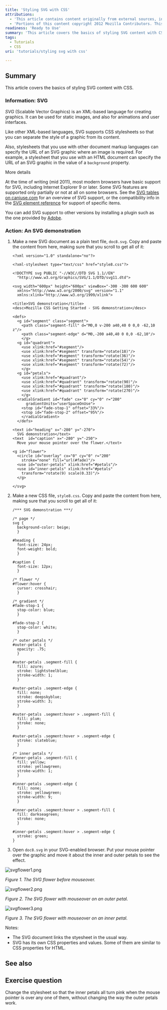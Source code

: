 ```yaml
---
title: 'Styling SVG with CSS'
attributions:
  - 'This article contains content originally from external sources, including ones licensed under the CC-BY-SA license. [![cc-by-sa-small-wpd.png](/assets/public/c/c8/cc-by-sa-small-wpd.png)](http://creativecommons.org/licenses/by-sa/3.0/us/)'
  - 'Portions of this content copyright 2012 Mozilla Contributors. This article contains work licensed under the Creative Commons Attribution-Sharealike License v2.5 or later. The original work is available at Mozilla Developer Network: [Article](https://developer.mozilla.org/en-US/docs/CSS/Getting_Started/SVG_and_CSS)'
readiness: 'Ready to Use'
summary: 'This article covers the basics of styling SVG content with CSS.'
tags:
  - Tutorials
  - CSS
uri: 'tutorials/styling svg with css'

---
```

## Summary

This article covers the basics of styling SVG content with CSS.

### Information: SVG

*SVG* (Scalable Vector Graphics) is an XML-based language for creating graphics. It can be used for static images, and also for animations and user interfaces.

Like other XML-based languages, SVG supports CSS stylesheets so that you can separate the style of a graphic from its content.

Also, stylesheets that you use with other document markup languages can specify the URL of an SVG graphic where an image is required. For example, a stylesheet that you use with an HTML document can specify the URL of an SVG graphic in the value of a `background` property.

More details

At the time of writing (mid 2011), most modern browsers have basic support for SVG, including Internet Explorer 9 or later. Some SVG features are supported only partially or not at all on some browsers. See the [SVG tables on caniuse.com](http://caniuse.com/#search=svg) for an overview of SVG support, or the compatibility info in the [SVG element reference](http://www.w3.org/wiki/HTML/Elements/svg) for support of specific items.

You can add SVG support to other versions by installing a plugin such as the one provided by [Adobe](http://www.adobe.com).

### Action: An SVG demonstration

1.  Make a new SVG document as a plain text file, `doc8.svg`. Copy and paste the content from here, making sure that you scroll to get all of it:

        <?xml version="1.0" standalone="no"?>

        <?xml-stylesheet type="text/css" href="style8.css"?>

        <!DOCTYPE svg PUBLIC "-//W3C//DTD SVG 1.1//EN"
          "http://www.w3.org/Graphics/SVG/1.1/DTD/svg11.dtd">

        <svg width="600px" height="600px" viewBox="-300 -300 600 600"
          xmlns="http://www.w3.org/2000/svg" version="1.1"
          xmlns:xlink="http://www.w3.org/1999/xlink">

        <title>SVG demonstration</title>
        <desc>Mozilla CSS Getting Started - SVG demonstration</desc>

        <defs>
          <g id="segment" class="segment">
            <path class="segment-fill" d="M0,0 v-200 a40,40 0 0,0 -62,10 z"/>
            <path class="segment-edge" d="M0,-200 a40,40 0 0,0 -62,10"/>
            </g>
          <g id="quadrant">
            <use xlink:href="#segment"/>
            <use xlink:href="#segment" transform="rotate(18)"/>
            <use xlink:href="#segment" transform="rotate(36)"/>
            <use xlink:href="#segment" transform="rotate(54)"/>
            <use xlink:href="#segment" transform="rotate(72)"/>
            </g>
          <g id="petals">
            <use xlink:href="#quadrant"/>
            <use xlink:href="#quadrant" transform="rotate(90)"/>
            <use xlink:href="#quadrant" transform="rotate(180)"/>
            <use xlink:href="#quadrant" transform="rotate(270)"/>
            </g>
          <radialGradient id="fade" cx="0" cy="0" r="200"
              gradientUnits="userSpaceOnUse">
            <stop id="fade-stop-1" offset="33%"/>
            <stop id="fade-stop-2" offset="95%"/>
            </radialGradient>
          </defs>

        <text id="heading" x="-280" y="-270">
          SVG demonstration</text>
        <text  id="caption" x="-280" y="-250">
          Move your mouse pointer over the flower.</text>

        <g id="flower">
          <circle id="overlay" cx="0" cy="0" r="200"
            stroke="none" fill="url(#fade)"/>
          <use id="outer-petals" xlink:href="#petals"/>
          <use id="inner-petals" xlink:href="#petals"
            transform="rotate(9) scale(0.33)"/>
          </g>

        </svg>

2.  Make a new CSS file, `style8.css`. Copy and paste the content from here, making sure that you scroll to get all of it:

        /*** SVG demonstration ***/

        /* page */
        svg {
          background-color: beige;
          }

        #heading {
          font-size: 24px;
          font-weight: bold;
          }

        #caption {
          font-size: 12px;
          }

        /* flower */
        #flower:hover {
          cursor: crosshair;
          }

        /* gradient */
        #fade-stop-1 {
          stop-color: blue;
          }

        #fade-stop-2 {
          stop-color: white;
          }

        /* outer petals */
        #outer-petals {
          opacity: .75;
          }

        #outer-petals .segment-fill {
          fill: azure;
          stroke: lightsteelblue;
          stroke-width: 1;
          }

        #outer-petals .segment-edge {
          fill: none;
          stroke: deepskyblue;
          stroke-width: 3;
          }

        #outer-petals .segment:hover > .segment-fill {
          fill: plum;
          stroke: none;
          }

        #outer-petals .segment:hover > .segment-edge {
          stroke: slateblue;
          }

        /* inner petals */
        #inner-petals .segment-fill {
          fill: yellow;
          stroke: yellowgreen;
          stroke-width: 1;
          }

        #inner-petals .segment-edge {
          fill: none;
          stroke: yellowgreen;
          stroke-width: 9;
          }

        #inner-petals .segment:hover > .segment-fill {
          fill: darkseagreen;
          stroke: none;
          }

        #inner-petals .segment:hover > .segment-edge {
          stroke: green;
        }

3.  Open `doc8.svg` in your SVG-enabled browser. Put your mouse pointer over the graphic and move it about the inner and outer petals to see the effect.

![svgflower1.png](/assets/public/4/42/svgflower1.png)

*Figure 1. The SVG flower before mouseover.*

![svgflower2.png](/assets/public/6/68/svgflower2.png)

*Figure 2. The SVG flower with mouseover on an outer petal.*

![svgflower3.png](/assets/public/f/f7/svgflower3.png)

*Figure 3. The SVG flower with mouseover on an inner petal.*

Notes:

-   The SVG document links the styesheet in the usual way.
-   SVG has its own CSS properties and values. Some of them are similar to CSS properties for HTML.

## See also

## Exercise question

Change the stylesheet so that the inner petals all turn pink when the mouse pointer is over any one of them, without changing the way the outer petals work.
